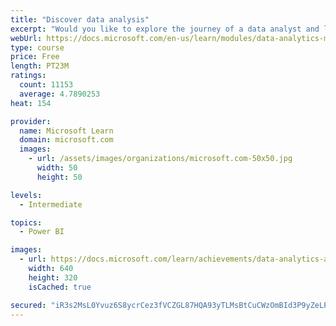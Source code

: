 ```yaml
---
title: "Discover data analysis"
excerpt: "Would you like to explore the journey of a data analyst and learn how a data analyst tells a story with data? In this module, you will explore the different roles in data and learn the different tasks of a data analyst."
webUrl: https://docs.microsoft.com/en-us/learn/modules/data-analytics-microsoft/
type: course
price: Free
length: PT23M
ratings:
  count: 11153
  average: 4.7890253
heat: 154

provider:
  name: Microsoft Learn
  domain: microsoft.com
  images:
    - url: /assets/images/organizations/microsoft.com-50x50.jpg
      width: 50
      height: 50

levels:
  - Intermediate

topics:
  - Power BI

images:
  - url: https://docs.microsoft.com/learn/achievements/data-analytics-and-microsoft-social.png
    width: 640
    height: 320
    isCached: true

secured: "iR3s2MsL0Yvuz6S8ycrCez3fVCZGL87HQA93yTLMsBtCuCWzOmBId3P9yZeLP3Q13jHAD6Sk0cd9LLSzSBYXs48pavWVqvrXcBtQYjqplgPW7QZJvrK3nNXYldxUL+Z9WpR2AZ8pIbrPppuva/IhbaQy3+kyjY6Pu1mTwC8Yk9FyvlDFe4qNsCdHSVQuHhfm4qUxlOZVmIAehH9ZNApS6kdoWqFL/bQvQRHoaKrAL0DGHVn9aSN6hyqNPFY8WURna/yJehTfBadu8gRcKPPzfqXoZegecaRzB80MAV5bT3bgwTr4bYxOjLK/hv+WoEENwkAdJ7p6wJp9sJ/a8Y99drld6btE53S1WIbLo4CMqMtoJxtF94LeDJ+hArcC/kh1ns3XGr0lgK8uzjucg6fKcu3EYZlRAJxv6pIDnr9oT9Y=;Z8AN+uqjc74zsPjQQrcLTA=="
---
```



